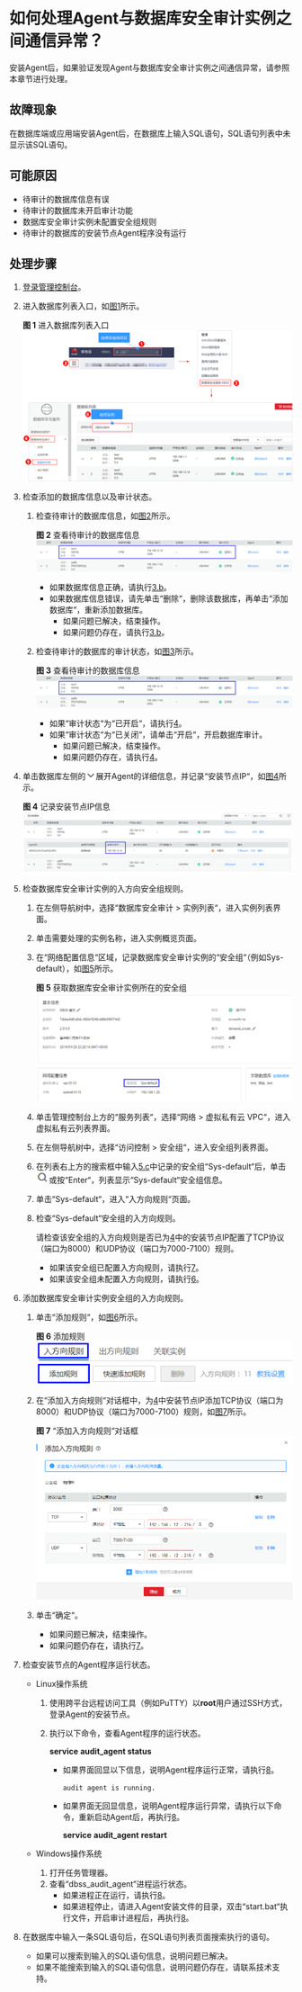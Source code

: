 # 如何处理Agent与数据库安全审计实例之间通信异常？<a name="ZH-CN_TOPIC_0170339096"></a>

安装Agent后，如果验证发现Agent与数据库安全审计实例之间通信异常，请参照本章节进行处理。

## 故障现象<a name="section4597163713358"></a>

在数据库端或应用端安装Agent后，在数据库上输入SQL语句，SQL语句列表中未显示该SQL语句。

## 可能原因<a name="section12392122314367"></a>

-   待审计的数据库信息有误
-   待审计的数据库未开启审计功能
-   数据库安全审计实例未配置安全组规则
-   待审计的数据库的安装节点Agent程序没有运行

## 处理步骤<a name="section20158847143620"></a>

1.  [登录管理控制台](https://console.huaweicloud.com/)。
2.  进入数据库列表入口，如[图1](#zh-cn_topic_0145057233_zh-cn_topic_0208809337_zh-cn_topic_0144723368_fig4155162273613)所示。

    **图 1**  进入数据库列表入口<a name="zh-cn_topic_0145057233_zh-cn_topic_0208809337_zh-cn_topic_0144723368_fig4155162273613"></a>  
    ![](figures/进入数据库列表入口.png "进入数据库列表入口")

3.  检查添加的数据库信息以及审计状态。
    1.  检查待审计的数据库信息，如[图2](#fig7508621183912)所示。

        **图 2**  查看待审计的数据库信息<a name="fig7508621183912"></a>  
        ![](figures/查看待审计的数据库信息.png "查看待审计的数据库信息")

        -   如果数据库信息正确，请执行[3.b](#li114631455710)。
        -   如果数据库信息错误，请先单击“删除“，删除该数据库，再单击“添加数据库“，重新添加数据库。
            -   如果问题已解决，结束操作。
            -   如果问题仍存在，请执行[3.b](#li114631455710)。

    2.  <a name="li114631455710"></a>检查待审计的数据库的审计状态，如[图3](#fig161662322010)所示。

        **图 3**  查看待审计的数据库信息<a name="fig161662322010"></a>  
        ![](figures/查看待审计的数据库信息.png "查看待审计的数据库信息")

        -   如果“审计状态“为“已开启“，请执行[4](#li7260329133014)。
        -   如果“审计状态“为“已关闭“，请单击“开启“，开启数据库审计。
            -   如果问题已解决，结束操作。
            -   如果问题仍存在，请执行[4](#li7260329133014)。


4.  <a name="li7260329133014"></a>单击数据库左侧的![](figures/icon-drop.png)展开Agent的详细信息，并记录“安装节点IP“，如[图4](#fig1282851116336)所示。

    **图 4**  记录安装节点IP信息<a name="fig1282851116336"></a>  
    ![](figures/记录安装节点IP信息.png "记录安装节点IP信息")

5.  检查数据库安全审计实例的入方向安全组规则。
    1.  在左侧导航树中，选择“数据库安全审计  \>  实例列表“，进入实例列表界面。
    2.  单击需要处理的实例名称，进入实例概览页面。
    3.  <a name="li1961010544220"></a>在“网络配置信息“区域，记录数据库安全审计实例的“安全组“（例如Sys-default），如[图5](#fig173356549518)所示。

        **图 5**  获取数据库安全审计实例所在的安全组<a name="fig173356549518"></a>  
        ![](figures/获取数据库安全审计实例所在的安全组.png "获取数据库安全审计实例所在的安全组")

    4.  单击管理控制台上方的“服务列表“，选择“网络  \>  虚拟私有云 VPC“，进入虚拟私有云列表界面。
    5.  在左侧导航树中，选择“访问控制  \>  安全组“，进入安全组列表界面。
    6.  在列表右上方的搜索框中输入[5.c](#li1961010544220)中记录的安全组“Sys-default“后，单击![](figures/icon-search.png)或按“Enter“，列表显示“Sys-default“安全组信息。
    7.  单击“Sys-default“，进入“入方向规则“页面。
    8.  检查“Sys-default“安全组的入方向规则。

        请检查该安全组的入方向规则是否已为[4](#li7260329133014)中的安装节点IP配置了TCP协议（端口为8000）和UDP协议（端口为7000-7100）规则。

        -   如果该安全组已配置入方向规则，请执行[7](#li1880461312916)。
        -   如果该安全组未配置入方向规则，请执行[6](#li13589148131415)。

6.  <a name="li13589148131415"></a>添加数据库安全审计实例安全组的入方向规则。
    1.  单击“添加规则“，如[图6](#fig1300102219912)所示。

        **图 6**  添加规则<a name="fig1300102219912"></a>  
        ![](figures/添加规则.png "添加规则")

    2.  在“添加入方向规则“对话框中，为[4](#li7260329133014)中安装节点IP添加TCP协议（端口为8000）和UDP协议（端口为7000-7100）规则，如[图7](#fig1130116226910)所示。

        **图 7** “添加入方向规则“对话框<a name="fig1130116226910"></a>  
        ![](figures/添加入方向规则对话框.png "添加入方向规则对话框")

    3.  单击“确定“。
        -   如果问题已解决，结束操作。
        -   如果问题仍存在，请执行[7](#li1880461312916)。

7.  <a name="li1880461312916"></a>检查安装节点的Agent程序运行状态。
    -   Linux操作系统
        1.  使用跨平台远程访问工具（例如PuTTY）以**root**用户通过SSH方式，登录Agent的安装节点。
        2.  执行以下命令，查看Agent程序的运行状态。

            **service** **audit\_agent status**

            -   如果界面回显以下信息，说明Agent程序运行正常，请执行[8](#li2733444154714)。

                ```
                audit agent is running.
                ```

            -   如果界面无回显信息，说明Agent程序运行异常，请执行以下命令，重新启动Agent后，再执行[8](#li2733444154714)。

                **service** **audit\_agent** **restart**



    -   Windows操作系统
        1.  打开任务管理器。
        2.  查看“dbss\_audit\_agent“进程运行状态。
            -   如果进程正在运行，请执行[8](#li2733444154714)。
            -   如果进程停止，请进入Agent安装文件的目录，双击“start.bat“执行文件，开启审计进程后，再执行[8](#li2733444154714)。


8.  <a name="li2733444154714"></a>在数据库中输入一条SQL语句后，在SQL语句列表页面搜索执行的语句。
    -   如果可以搜索到输入的SQL语句信息，说明问题已解决。
    -   如果不能搜索到输入的SQL语句信息，说明问题仍存在，请联系技术支持。


